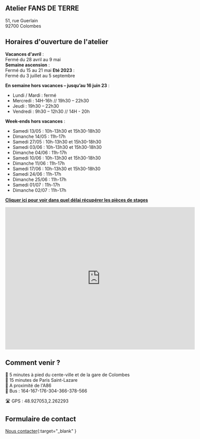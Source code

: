 ## Atelier FANS DE TERRE  
51, rue Guerlain  
92700 Colombes  

  
## Horaires d'ouverture de l'atelier    

**Vacances d'avril** :   
Fermé du 28 avril au 9 mai     
**Semaine ascension** :   
Fermé du 15 au 21 mai
**Eté 2023** :   
Fermé du 3 juillet au 5 septembre  
  
**En semaine hors vacances – jusqu’au 16 juin 23** :                    
- Lundi / Mardi : fermé  
- Mercredi : 14H-16h // 19h30 – 22h30  
- Jeudi : 19h30 – 22h30  
- Vendredi : 9h30 – 12h30 // 14H - 20h   


**Week-ends hors vacances** :    
- Samedi 13/05 : 10h-13h30 et 15h30-18h30    
- Dimanche 14/05 : 11h-17h  
- Samedi 27/05  : 10h-13h30 et 15h30-18h30    
- Samedi 03/06 : 10h-13h30 et 15h30-18h30    
- Dimanche 04/06 : 11h-17h  
- Samedi 10/06 : 10h-13h30 et 15h30-18h30    
- Dimanche 11/06 : 11h-17h  
- Samedi 17/06 : 10h-13h30 et 15h30-18h30    
- Samedi 24/06 : 11h-17h      
- Dimanche 25/06 : 11h-17h  
- Samedi 01/07 : 11h-17h      
- Dimanche 02/07 : 11h-17h  


  
**[Cliquer ici pour voir dans quel délai récupérer les pièces de stages](recuperation_pieces)**  
  
  

<iframe src="https://www.google.com/maps/embed?pb=!1m18!1m12!1m3!1d2621.3848954030345!2d2.260071015676809!3d48.92711037929425!2m3!1f0!2f0!3f0!3m2!1i1024!2i768!4f13.1!3m3!1m2!1s0x47e665e842c643b1%3A0x925e853e4532c!2sAtelier%20Fans%20de%20Terre!5e0!3m2!1sfr!2sfr!4v1614334056042!5m2!1sfr!2sfr" width="600" height="450" style="border:0;" allowfullscreen="" loading="lazy"></iframe>
 
## Comment venir ?

:footprints: 5 minutes à pied du cente-ville et de la gare de Colombes  
:train2: 15 minutes de Paris Saint-Lazare  
:car: A proximité de l'A86  
:bus: Bus : 164-167-176-304-366-378-566

 :motorway: GPS : 48.927053,2.262293

## Formulaire de contact
[Nous contacter](https://docs.google.com/forms/d/e/1FAIpQLScDnAGxa7UlusJ0sVcahW_FnYDXCc4BQsAE5W8vGXzb9_z4pg/viewform?entry.1318731939&entry.625861564&entry.1682638982&entry.1661862399&entry.635975601){:target="_blank" }
